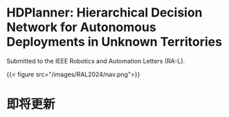 # HDPlanner: Hierarchical Decision Network for Autonomous Deployments in Unknown Territories

Submitted to the IEEE Robotics and Automation Letters (RA-L).
<!--more-->
{{< figure src="/images/RAL2024/nav.png">}}
# 即将更新

